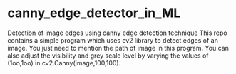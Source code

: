 # canny_edge_detector_in_ML
Detection of image edges using canny edge detection technique
This repo contains a simple program which uses cv2 library to detect edges of an image. You just need to mention the path of image in this program. You can also adjust the visibility and grey scale level by varying the values of (1oo,1oo) in cv2.Canny(image,100,100).
